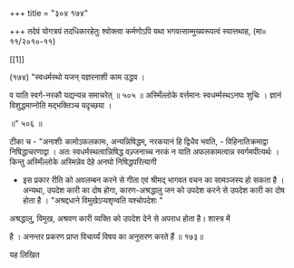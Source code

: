 +++
title = "३०४ १७४"

+++
तदेवं योगत्रयं तदधिकारहेतुः श्वोक्त्वा कर्मणोऽपि यथा भगवत्साम्मुख्यरूपत्वं स्यात्तथाह, (मा० ११/२०१०-११) 

[[1]]

(१७४) "स्वधर्मस्थो यजन् यज्ञरनाशी काम उद्धव । 

व याति स्वर्ग-नरकौ यद्यन्यन्न समाचरेत् ॥ ५०५ ॥ अस्मिँल्लोके वर्त्तमानः स्वधर्म्मस्थऽनघः शुचिः । ज्ञानं विशुद्धमाप्नोति मद्भक्तिञ्च यदृच्छया । 

॥" ५०६ ॥ 

टीका च - "अनाशीः कामोऽफलकामः, अन्यन्निषिद्धम्, नरकयानं हि द्विधैव भवति, - विहिनातिक्रमाद्वा निषिद्धाचरणाद्वा । अतः स्वधर्मस्थत्वान्निषिद्ध वज्र्जनाच्च नरकं न याति अफलकामत्वान्न स्वर्गमपीत्यर्थः । किन्तु अस्मिँल्लोके अस्मिन्नेव देहे अनघो निषिद्धपरित्यागी 

- इस प्रकार रीति को अवलम्बन करने से गीता एवं श्रीमद् भागवत वचन का सामञ्जस्य हो सकता है । अन्यथा, उपदेश कारी का दोष होगा, कारण-अश्रद्धालु जन को उपदेश करने से उपदेश कारी का दोष होता है । "अश्रद्दधाने विमुखेऽप्यशृण्वति यश्चोपदेशः " 

अश्रद्धालु, विमुख, अश्रवण कारी व्यक्ति को उपदेश देने से अपराध होता है। शास्त्र में 

है । अनन्तर प्रकरण प्राप्त विचार्य्यं विषय का अनुसरण करते हैं ॥ १७३॥ 

यह लिखित 
